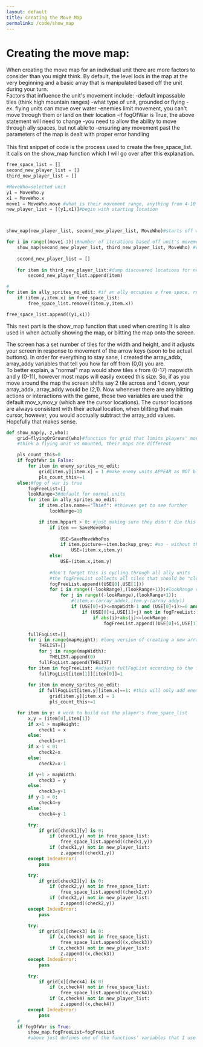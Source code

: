 ```yaml
---
layout: default
title: Creating the Move Map
permalink: /code/show_map
--- 
```



# Creating the move map:

When creating the move map for an individual unit there are more factors to consider than you might think. By default, the level lods in the map at the very beginning and a basic array that is manipulated based off the unit during your turn.
<br>
Factors that influence the unit's movement include:
-default impassable tiles (think high mountain ranges)
-what type of unit, grounded or flying - ex. flying units can move over water
-enemies limit movement, you can't move through them or land on their location
-if fogOfWar is True, the above statement will need to change
-you need to allow the ability to move through ally spaces, but not able to 
-ensuring any movement past the parameters of the map is dealt with proper error handling
<br>
<br>
This first snippet of code is the process used to create the free_space_list. It calls on the show_map function which I will go over after this explanation.
```python
free_space_list = []
second_new_player_list = []
third_new_player_list = []

#MoveWho=selected unit
y1 = MoveWho.y
x1 = MoveWho.x
move1 = MoveWho.move #what is their movement range, anything from 4-10 tiles
new_player_list = [(y1,x1)]#begin with starting location



show_map(new_player_list, second_new_player_list, MoveWho)#starts off with starting location and an empty list

for i in range((move1-1)):#number of iterations based off unit's movement
    show_map(second_new_player_list, third_new_player_list, MoveWho) #returns updates the third_new_player_list
    
    second_new_player_list = []
    
    for item in third_new_player_list:#dump discovered locations for next iteration. This quickly builds a unit's move map
        second_new_player_list.append(item)

#
for item in ally_sprites_no_edit: #if an ally occupies a free space, remove it. You can still pass through there, but cannot settle there
    if (item.y,item.x) in free_space_list:
        free_space_list.remove((item.y,item.x))

free_space_list.append((y1,x1))
```


This next part is the show_map function that used when creating
It is also used in when actually showing the map, or blitting the map onto the screen. 

The screen has a set number of tiles for the width and height, and it adjusts your screen in response to movement of the arrow keys (soon to be actual buttons). In order for everything to stay sane, I created the array_addx, array_addy variables that tell you how far off from (0,0) you are.
<br>
To better explain, a "normal" map would show tiles x from (0-17) mapwidth and y (0-11), however most maps will easily exceed this size. So, if as you move around the map the screen shifts say 2 tile across and 1 down, your array_addx, array_addy would be (2,1). Now whenever there are any blitting actions or interactions with the game, those two variables are used the default mov_x,mov_y (which are the cursor locations). The cursor locations are always consistent with their actual location, when blitting that main cursor, however, you would acctually subtract the array_add values. Hopefully that makes sense.





```python
def show_map(y, z,who):
    grid=flyingOrGround(who)#function for grid that limits players' movement
    #think a flying unit vs mounted, their maps are different

    pls_count_this=0
    if fogOfWar is False:
        for item in enemy_sprites_no_edit:
            grid[item.y][item.x] = 1 #make enemy units APPEAR as NOT blocked / occupied squares in array
            pls_count_this+=1
    else:#fog of war is true
        fogFreeList=[]
        lookRange=3#default for normal units
        for item in ally_sprites_no_edit:
            if item.clas.name=="Thief": #thieves get to see further
                lookRange=10

            if item.hppart > 0: #just making sure they didn't die this turn...
                if item == SaveMoveWho:
                    
                    USE=SaveMoveWhoPos
                    if item.picture==item.backup_grey: #so - without this a player that moved would be able to see the new 3 tile radius at their new position, this prevents that
                        USE=(item.x,item.y)
                else:
                    USE=(item.x,item.y)
				
				#don't forget this is cycling through all ally units
				#the fogFreeList collects all tiles that should be "cleared" of the fog
                fogFreeList.append((USE[0],USE[1]))
                for i in range((-lookRange),(lookRange+1)):#lookRange either 3 or 10
                    for j in range((-lookRange),(lookRange+1)):
                        #(item.x-(array_addx),item.y-(array_addy))
                        if (USE[0]+i)<=mapWidth-1 and (USE[0]+i)>=0 and (USE[1]+j)<=mapHeight-1 and (USE[1]+j)>=0:
                            if (USE[0]+i,USE[1]+j) not in fogFreeList:
                                if abs(i)+abs(j)<=lookRange:
                                    fogFreeList.append((USE[0]+i,USE[1]+j))

        fullFogList=[]
        for i in range(mapHeight): #long version of creating a new array
            THELIST=[]
            for j in range(mapWidth):
                THELIST.append(0)
            fullFogList.append(THELIST)
        for item in fogFreeList: #adjust fullFogList according to the free spaces in fogFreeList
            fullFogList[item[1]][item[0]]=1
            
        for item in enemy_sprites_no_edit:
            if fullFogList[item.y][item.x]==1: #this will only add enemies as blocked tiles on the grid if they are in tiles that have been removed from the fullFogList from the fogFreeList before
                grid[item.y][item.x] = 1
                pls_count_this+=1

    for item in y: # work to build out the player's free_space_list
        x,y = (item[0],item[1])
        if x+1 > mapHeight:
            check1 = x
        else:
            check1=x+1
        if x-1 < 0:
            check2=x
        else:
            check2=x-1

        if y+1 > mapWidth:
            check3 = y
        else:
            check3=y+1
        if y-1 < 0:
            check4=y
        else:
            check4=y-1

        try:
            if grid[check1][y] is 0:
                if (check1,y) not in free_space_list:
                    free_space_list.append((check1,y))
                if (check1,y) not in new_player_list:
                    z.append((check1,y))
        except IndexError:
            pass

        try:      
            if grid[check2][y] is 0:
                if (check2,y) not in free_space_list:
                    free_space_list.append((check2,y))
                if (check2,y) not in new_player_list:
                    z.append((check2,y))
        except IndexError:
            pass

        try:
            if grid[x][check3] is 0:
                if (x,check3) not in free_space_list:
                    free_space_list.append((x,check3))
                if (x,check3) not in new_player_list:
                    z.append((x,check3))
        except IndexError:
            pass

        try:
            if grid[x][check4] is 0:
                if (x,check4) not in free_space_list:
                    free_space_list.append((x,check4))
                if (x,check4) not in new_player_list:
                    z.append((x,check4))
        except IndexError:
            pass
    #
    if fogOfWar is True:
        show_map.fogFreeList=fogFreeList
        #above just defines one of the functions' variables that I use later on
```
